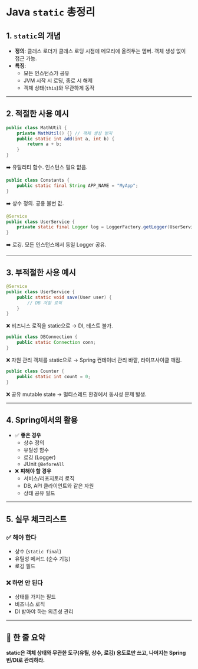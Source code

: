 # Java `static` 총정리

## 1. `static`의 개념

-   **정의**: 클래스 로더가 클래스 로딩 시점에 메모리에 올려두는 멤버.
    객체 생성 없이 접근 가능.
-   **특징**:
    -   모든 인스턴스가 공유
    -   JVM 시작 시 로딩, 종료 시 해제
    -   객체 상태(`this`)와 무관하게 동작

---

## 2. 적절한 사용 예시

``` java
public class MathUtil {
    private MathUtil() {} // 객체 생성 방지
    public static int add(int a, int b) {
        return a + b;
    }
}
```

➡️ 유틸리티 함수. 인스턴스 필요 없음.

``` java
public class Constants {
    public static final String APP_NAME = "MyApp";
}
```

➡️ 상수 정의. 공용 불변 값.

``` java
@Service
public class UserService {
    private static final Logger log = LoggerFactory.getLogger(UserService.class);
}
```

➡️ 로깅. 모든 인스턴스에서 동일 Logger 공유.

---

## 3. 부적절한 사용 예시

``` java
@Service
public class UserService {
    public static void save(User user) {
        // DB 저장 로직
    }
}
```

❌ 비즈니스 로직을 static으로 → DI, 테스트 불가.

``` java
public class DBConnection {
    public static Connection conn;
}
```

❌ 자원 관리 객체를 static으로 → Spring 컨테이너 관리 바깥, 라이프사이클
깨짐.

``` java
public class Counter {
    public static int count = 0;
}
```

❌ 공유 mutable state → 멀티스레드 환경에서 동시성 문제 발생.

---

## 4. Spring에서의 활용

-   ✅ **좋은 경우**
    -   상수 정의
    -   유틸성 함수
    -   로깅 (Logger)
    -   JUnit `@BeforeAll`
-   ❌ **피해야 할 경우**
    -   서비스/리포지토리 로직
    -   DB, API 클라이언트와 같은 자원
    -   상태 공유 필드

---

## 5. 실무 체크리스트

### ✅ 해야 한다

-   상수 (`static final`)
-   유틸성 메서드 (순수 기능)
-   로깅 필드

### ❌ 하면 안 된다

-   상태를 가지는 필드
-   비즈니스 로직
-   DI 받아야 하는 의존성 관리

---

## 📌 한 줄 요약

**static은 객체 상태와 무관한 도구(유틸, 상수, 로깅) 용도로만 쓰고,
나머지는 Spring 빈/DI로 관리하라.**
